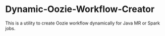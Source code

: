 # Dynamic-Oozie-Workflow-Creator
This is a utility to create Oozie workflow dynamically for Java MR or Spark jobs.

